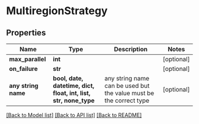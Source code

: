 # MultiregionStrategy


## Properties
Name | Type | Description | Notes
------------ | ------------- | ------------- | -------------
**max_parallel** | **int** |  | [optional] 
**on_failure** | **str** |  | [optional] 
**any string name** | **bool, date, datetime, dict, float, int, list, str, none_type** | any string name can be used but the value must be the correct type | [optional]

[[Back to Model list]](../README.md#documentation-for-models) [[Back to API list]](../README.md#documentation-for-api-endpoints) [[Back to README]](../README.md)


